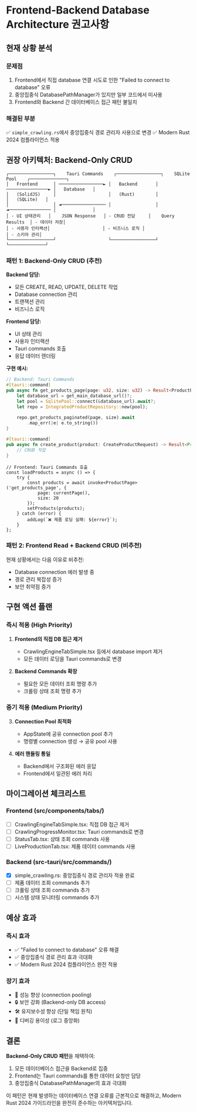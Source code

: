 # Frontend-Backend Database Architecture 권고사항

## 현재 상황 분석

### 문제점
1. Frontend에서 직접 database 연결 시도로 인한 "Failed to connect to database" 오류
2. 중앙집중식 DatabasePathManager가 있지만 일부 코드에서 미사용
3. Frontend와 Backend 간 데이터베이스 접근 패턴 불일치

### 해결된 부분
✅ `simple_crawling.rs`에서 중앙집중식 경로 관리자 사용으로 변경
✅ Modern Rust 2024 컴플라이언스 적용

## 권장 아키텍처: Backend-Only CRUD

```
┌─────────────────┐    Tauri Commands    ┌─────────────────┐    SQLite Pool    ┌──────────────┐
│   Frontend      │ ─────────────────► │   Backend       │ ────────────────► │   Database   │
│   (SolidJS)     │                    │   (Rust)        │                   │   (SQLite)   │
│                 │ ◄───────────────── │                 │ ◄──────────────── │              │
│ - UI 상태관리   │    JSON Response   │ - CRUD 전담     │    Query Results  │ - 데이터 저장│
│ - 사용자 인터랙션│                    │ - 비즈니스 로직 │                   │ - 스키마 관리│
└─────────────────┘                    └─────────────────┘                   └──────────────┘
```

### 패턴 1: Backend-Only CRUD (추천)

**Backend 담당:**
- 모든 CREATE, READ, UPDATE, DELETE 작업
- Database connection 관리
- 트랜잭션 관리
- 비즈니스 로직

**Frontend 담당:**
- UI 상태 관리
- 사용자 인터랙션
- Tauri commands 호출
- 응답 데이터 렌더링

**구현 예시:**
```rust
// Backend: Tauri Commands
#[tauri::command]
pub async fn get_products_page(page: u32, size: u32) -> Result<ProductPage, String> {
    let database_url = get_main_database_url()?;
    let pool = SqlitePool::connect(&database_url).await?;
    let repo = IntegratedProductRepository::new(pool);
    
    repo.get_products_paginated(page, size).await
        .map_err(|e| e.to_string())
}

#[tauri::command]
pub async fn create_product(product: CreateProductRequest) -> Result<Product, String> {
    // CRUD 작업
}
```

```tsx
// Frontend: Tauri Commands 호출
const loadProducts = async () => {
    try {
        const products = await invoke<ProductPage>('get_products_page', { 
            page: currentPage(), 
            size: 20 
        });
        setProducts(products);
    } catch (error) {
        addLog(`❌ 제품 로딩 실패: ${error}`);
    }
};
```

### 패턴 2: Frontend Read + Backend CRUD (비추천)

현재 상황에서는 다음 이유로 비추천:
- Database connection 에러 발생 중
- 경로 관리 복잡성 증가  
- 보안 취약점 증가

## 구현 액션 플랜

### 즉시 적용 (High Priority)
1. **Frontend의 직접 DB 접근 제거**
   - CrawlingEngineTabSimple.tsx 등에서 database import 제거
   - 모든 데이터 로딩을 Tauri commands로 변경

2. **Backend Commands 확장**
   - 필요한 모든 데이터 조회 명령 추가
   - 크롤링 상태 조회 명령 추가

### 중기 적용 (Medium Priority)
3. **Connection Pool 최적화**
   - AppState에 공유 connection pool 추가
   - 명령별 connection 생성 → 공유 pool 사용

4. **에러 핸들링 통일**
   - Backend에서 구조화된 에러 응답
   - Frontend에서 일관된 에러 처리

## 마이그레이션 체크리스트

### Frontend (src/components/tabs/)
- [ ] CrawlingEngineTabSimple.tsx: 직접 DB 접근 제거
- [ ] CrawlingProgressMonitor.tsx: Tauri commands로 변경
- [ ] StatusTab.tsx: 상태 조회 commands 사용
- [ ] LiveProductionTab.tsx: 제품 데이터 commands 사용

### Backend (src-tauri/src/commands/)
- [x] simple_crawling.rs: 중앙집중식 경로 관리자 적용 완료
- [ ] 제품 데이터 조회 commands 추가
- [ ] 크롤링 상태 조회 commands 추가
- [ ] 시스템 상태 모니터링 commands 추가

## 예상 효과

### 즉시 효과
- ✅ "Failed to connect to database" 오류 해결
- ✅ 중앙집중식 경로 관리 효과 극대화
- ✅ Modern Rust 2024 컴플라이언스 완전 적용

### 장기 효과
- 🚀 성능 향상 (connection pooling)
- 🔒 보안 강화 (Backend-only DB access)
- 🛠️ 유지보수성 향상 (단일 책임 원칙)
- 🐛 디버깅 용이성 (로그 중앙화)

## 결론

**Backend-Only CRUD 패턴**을 채택하여:
1. 모든 데이터베이스 접근을 Backend로 집중
2. Frontend는 Tauri commands를 통한 데이터 요청만 담당
3. 중앙집중식 DatabasePathManager의 효과 극대화

이 패턴은 현재 발생하는 데이터베이스 연결 오류를 근본적으로 해결하고, 
Modern Rust 2024 가이드라인을 완전히 준수하는 아키텍처입니다.

